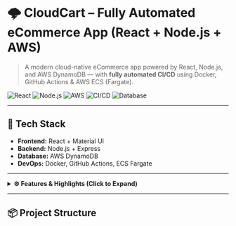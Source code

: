 # 🌩️ CloudCart – Fully Automated eCommerce App (React + Node.js + AWS)

> A modern cloud-native eCommerce app powered by React, Node.js, and AWS DynamoDB — with **fully automated CI/CD** using Docker, GitHub Actions & AWS ECS (Fargate).

![React](https://img.shields.io/badge/Frontend-React-blue?logo=react)
![Node.js](https://img.shields.io/badge/Backend-Node.js-green?logo=node.js)
![AWS](https://img.shields.io/badge/Deployed%20on-AWS%20ECS-orange?logo=amazon-aws)
![CI/CD](https://img.shields.io/badge/CI%2FCD-GitHub%20Actions-blue?logo=githubactions)
![Database](https://img.shields.io/badge/Database-DynamoDB-darkblue?logo=amazon-dynamodb)

---

## 🚀 Tech Stack

- **Frontend:** React + Material UI  
- **Backend:** Node.js + Express  
- **Database:** AWS DynamoDB  
- **DevOps:** Docker, GitHub Actions, ECS Fargate

---

<details>
  <summary><strong>⚙️ Features & Highlights (Click to Expand)</strong></summary>

### ✅ Full Automation Workflow
- Push to `main` branch triggers GitHub Actions
- Docker images are built and pushed to Docker Hub
- AWS ECS (Fargate) automatically pulls the latest image
- No manual deployment — 100% **CI/CD automated**

### ✅ Modular Architecture
- Clean separation between frontend and backend
- Each service is dockerized and independently deployable
- Communication via internal ECS networking

### ✅ DynamoDB Integration
- Node.js backend connects to DynamoDB using `aws-sdk`
- Credentials securely passed via ECS task environment variables

### ✅ Product Management (CRUD)
- Add, Edit, Delete, View products
- Product includes name, price, description, and image
- React frontend seamlessly interacts with API

</details>

---

## 📦 Project Structure


